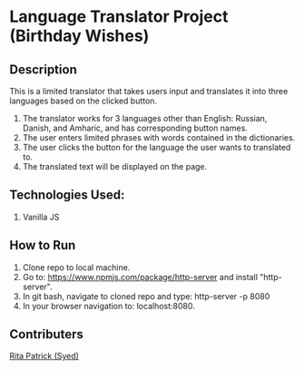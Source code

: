 # Language Translator Project (Birthday Wishes)

## Description
This is a limited translator that takes users input and translates it into three languages based on the clicked button.

1. The translator works for 3 languages other than English: Russian, Danish, and Amharic, and has corresponding button names.
1. The user enters limited phrases with words contained in the dictionaries.
1. The user clicks the button for the language the user wants to translated to.
1. The translated text will be displayed on the page.

## Technologies Used:
1. Vanilla JS

## How to Run
1. Clone repo to local machine.
2. Go to: https://www.npmjs.com/package/http-server and install "http-server".
3. In git bash, navigate to cloned repo and type: http-server -p 8080
4. In your browser navigation to: localhost:8080.
## Contributers
[Rita Patrick (Syed)](https://github.com/RitaSyed)